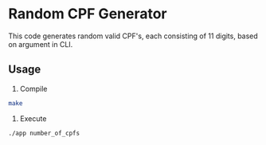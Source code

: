 # Random CPF Generator

This code generates random valid CPF's, each consisting of 11 digits, based on argument in CLI.

## Usage

1. Compile 

```bash
make
```
1. Execute 

```bash
./app number_of_cpfs
```

